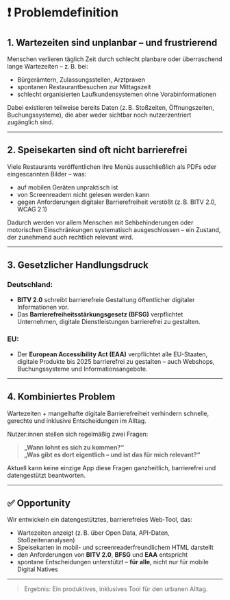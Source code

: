 # ❗️ Problemdefinition

## 1. Wartezeiten sind unplanbar – und frustrierend

Menschen verlieren täglich Zeit durch schlecht planbare oder überraschend lange Wartezeiten – z. B. bei:
- Bürgerämtern, Zulassungsstellen, Arztpraxen
- spontanen Restaurantbesuchen zur Mittagszeit
- schlecht organisierten Laufkundensystemen ohne Vorabinformationen

Dabei existieren teilweise bereits Daten (z. B. Stoßzeiten, Öffnungszeiten, Buchungssysteme), die aber weder sichtbar noch nutzerzentriert zugänglich sind.

---

## 2. Speisekarten sind oft nicht barrierefrei

Viele Restaurants veröffentlichen ihre Menüs ausschließlich als PDFs oder eingescannten Bilder – was:
- auf mobilen Geräten unpraktisch ist
- von Screenreadern nicht gelesen werden kann
- gegen Anforderungen digitaler Barrierefreiheit verstößt (z. B. BITV 2.0, WCAG 2.1)

Dadurch werden vor allem Menschen mit Sehbehinderungen oder motorischen Einschränkungen systematisch ausgeschlossen – ein Zustand, der zunehmend auch rechtlich relevant wird.

---

## 3. Gesetzlicher Handlungsdruck

### Deutschland:
- **BITV 2.0** schreibt barrierefreie Gestaltung öffentlicher digitaler Informationen vor.
- Das **Barrierefreiheitsstärkungsgesetz (BFSG)** verpflichtet Unternehmen, digitale Dienstleistungen barrierefrei zu gestalten.

### EU:
- Der **European Accessibility Act (EAA)** verpflichtet alle EU-Staaten, digitale Produkte bis 2025 barrierefrei zu gestalten – auch Webshops, Buchungssysteme und Informationsangebote.

---

## 4. Kombiniertes Problem

Wartezeiten + mangelhafte digitale Barrierefreiheit verhindern schnelle, gerechte und inklusive Entscheidungen im Alltag.

Nutzer:innen stellen sich regelmäßig zwei Fragen:
> **„Wann lohnt es sich zu kommen?“**  
> **„Was gibt es dort eigentlich – und ist das für mich relevant?“**

Aktuell kann keine einzige App diese Fragen ganzheitlich, barrierefrei und datengestützt beantworten.

---

## ✅ Opportunity

Wir entwickeln ein datengestütztes, barrierefreies Web-Tool, das:
- Wartezeiten anzeigt (z. B. über Open Data, API-Daten, Stoßzeitenanalysen)
- Speisekarten in mobil- und screenreaderfreundlichem HTML darstellt
- den Anforderungen von **BITV 2.0**, **BFSG** und **EAA** entspricht
- spontane Entscheidungen unterstützt – **für alle**, nicht nur für mobile Digital Natives

---

> Ergebnis: Ein produktives, inklusives Tool für den urbanen Alltag.

